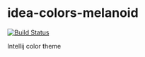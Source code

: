 # idea-colors-melanoid

[![Build Status](https://travis-ci.org/rsteube/idea-colors-melanoid.svg?branch=master)](https://travis-ci.org/rsteube/idea-colors-melanoid)

Intellij color theme
